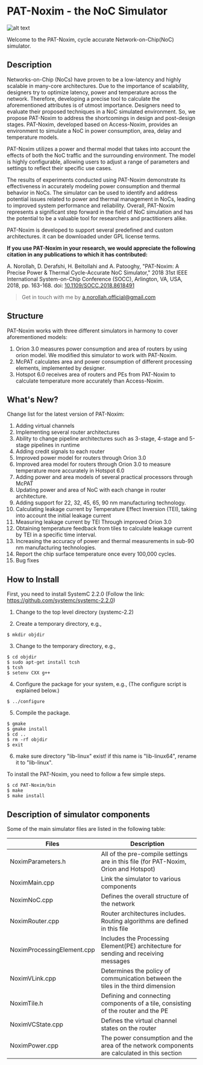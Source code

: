 PAT-Noxim - the NoC Simulator
=============================

![alt text](https://github.com/amin-norollah/PAT-Noxim/blob/master/pat-noxim.png)

Welcome to the PAT-Noxim, cycle accurate Network-on-Chip(NoC) simulator.


Description
------------
Networks-on-Chip (NoCs) have proven to be a low-latency and highly scalable in many-core architectures. Due to the importance of scalability, designers try to optimize latency, power and temperature across the network. Therefore, developing a precise tool to calculate the aforementioned attributes is of utmost importance. Designers need to evaluate their proposed techniques in a NoC simulated environment. So, we propose PAT-Noxim to address the shortcomings in design and post-design stages. PAT-Noxim, developed based on Access-Noxim, provides an environment to simulate a NoC in power consumption, area, delay and temperature models.

PAT-Noxim utilizes a power and thermal model that takes into account the effects of both the NoC traffic and the surrounding environment. The model is highly configurable, allowing users to adjust a range of parameters and settings to reflect their specific use cases.

The results of experiments conducted using PAT-Noxim demonstrate its effectiveness in accurately modeling power consumption and thermal behavior in NoCs. The simulator can be used to identify and address potential issues related to power and thermal management in NoCs, leading to improved system performance and reliability. Overall, PAT-Noxim represents a significant step forward in the field of NoC simulation and has the potential to be a valuable tool for researchers and practitioners alike.

PAT-Noxim is developed to support several predefined and custom architectures. it can be downloaded under GPL license terms.

**If you use PAT-Noxim in your research, we would appreciate the following citation in any publications to which it has contributed:**

A. Norollah, D. Derafshi, H. Beitollahi and A. Patooghy, "PAT-Noxim: A Precise Power & Thermal Cycle-Accurate NoC Simulator," 2018 31st IEEE International System-on-Chip Conference (SOCC), Arlington, VA, USA, 2018, pp. 163-168. doi: [10.1109/SOCC.2018.8618491](https://doi.org/10.1109/SOCC.2018.8618491)

 >Get in touch with me by [a.norollah.official@gmail.com](mailto:a.norollah.official@gmail.com)

Structure
------------
PAT-Noxim works with three different simulators in harmony to cover aforementioned models:
1.	Orion 3.0 measures power consumption and area of routers by using orion model. We modified this simulator to work with PAT-Noxim.
2.	McPAT calculates area and power consumption of different processing elements, implemented by designer.
3.	Hotspot 6.0 receives area of routers and PEs from PAT-Noxim to calculate temperature more accurately than Access-Noxim.


What's New?
------------
Change list for the latest version of PAT-Noxim:
1.	Adding virtual channels 
2.	Implementing several router architectures
3.	Ability to change pipeline architectures such as 3-stage, 4-stage and 5-stage pipelines in runtime
4.	Adding credit signals to each router
5.	Improved power model for routers through Orion 3.0
6.	Improved area model for routers through Orion 3.0 to measure temperature more accurately in Hotspot 6.0
7.	Adding power and area models of several practical processors through McPAT
8.	Updating power and area of NoC with each change in router architecture.
9.	Adding support for 22, 32, 45, 65, 90 nm manufacturing technology.
10.	Calculating leakage current by Temperature Effect Inversion (TEI), taking into account the initial leakage current
11.	Measuring leakage current by TEI Through improved Orion 3.0
12.	Obtaining temperature feedback from tiles to calculate leakage current by TEI in a specific time interval.
13.	Increasing the accuracy of power and thermal measurements in sub-90 nm manufacturing technologies.
14.	Report the chip surface temperature once every 100,000 cycles.
15.	Bug fixes 

How to Install
------------
First, you need to install SystemC 2.2.0 (Follow the link: https://github.com/systemc/systemc-2.2.0)

  1. Change to the top level directory (systemc-2.2)

  2. Create a temporary directory, e.g.,
  
    $ mkdir objdir

  3. Change to the temporary directory, e.g.,
  
    $ cd objdir
	$ sudo apt-get install tcsh
	$ tcsh
	$ setenv CXX g++

  4. Configure the package for your system, e.g.,
     (The configure script is explained below.)
	 
    $ ../configure
	
  5. Compile the package.
  
	$ gmake
	$ gmake install
    $ cd ..
    $ rm -rf objdir
	$ exit
	
  6. make sure directory "lib-linux" exist! if this name is "lib-linux64", rename it to "lib-linux".
  
To install the PAT-Noxim, you need to follow a few simple steps.

	$ cd PAT-Noxim/bin
	$ make
    $ make install

Description of simulator components
------------
Some of the main simulator files are listed in the following table:

Files | Description
--- | ---
NoximParameters.h | All of the pre-compile settings are in this file (for PAT-Noxim, Orion and Hotspot)
NoximMain.cpp | Link the simulator to various components
NoximNoC.cpp | Defines the overall structure of the network
NoximRouter.cpp | Router architectures includes. Routing algorithms are defined in this file
NoximProcessingElement.cpp | Includes the Processing Element(PE) architecture for sending and receiving messages
NoximVLink.cpp | Determines the policy of communication between the tiles in the third dimension
NoximTile.h | Defining and connecting components of a tile, consisting of the router and the PE
NoximVCState.cpp | Defines the virtual channel states on the router
NoximPower.cpp | The power consumption and the area of the network components are calculated in this section




